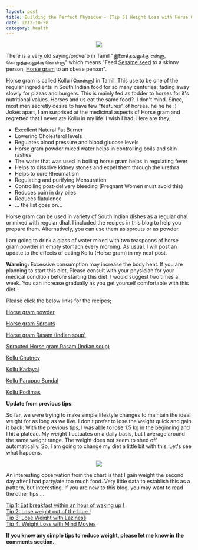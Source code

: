 ```yaml
---
layout: post
title: Building the Perfect Physique - [Tip 5] Weight Loss with Horse Gram
date: 2012-10-28
category: health
---
```


<div style="text-align: center;">
<img src="{{site.img-url}}/weight-loss-horsegram-kollu.jpg"/>
</div>  
  
There is a very old saying/proverb in Tamil "இளைத்தவனுக்கு எள்ளு, கொழுத்தவனுக்கு கொள்ளு" which means "Feed [Sesame seed](http://en.wikipedia.org/wiki/Sesame_seed) to a skinny person, [Horse gram](http://en.wikipedia.org/wiki/Horse_gram) to an obese person".  
  
Horse gram is called Kollu (கொள்ளு) in Tamil. This use to be one of the regular ingredients in South Indian food for so many centuries; fading away slowly for pizzas and burgers. This is mainly fed as fodder to horses for it's nutritional values. Horses and us eat the same food?. I don't mind. Since, most men secretly desire to have few "features" of horses. he he he :) Jokes apart, I am surprised at the medicinal aspects of Horse gram and regretted that I never ate Kollu in my life. I wish I had. Here are they;  
  
* Excellent Natural Fat Burner  
* Lowering Cholesterol levels  
* Regulates blood pressure and blood glucose levels  
* Horse gram powder mixed water helps in controlling boils and skin rashes  
* The water that was used in boiling horse gram helps in regulating fever  
* Helps to dissolve kidney stones and expel them through the urethra  
* Helps to cure Rheumatism  
* Regulating and purifying Mensuration  
* Controlling post-delivery bleeding (Pregnant Women must avoid this)  
* Reduces pain in dry piles  
* Reduces flatulence  
* ... the list goes on...  
  
Horse gram can be used in variety of South Indian dishes as a regular dhal or mixed with regular dhal. I included the recipes in this blog to help you prepare them. Alternatively, you can use them as sprouts or as powder.  
  
I am going to drink a glass of water mixed with two teaspoons of horse gram powder in empty stomach every morning. As usual, I will post an update to the effects of eating Kollu (Horse gram) in my next post.  
  
**Warning:** Excessive consumption may increase the body heat. If you are planning to start this diet, Please consult with your physician for your medical condition before starting this diet. I would suggest two times a week. You can increase gradually as you get yourself comfortable with this diet.  
  
Please click the below links for the recipes;  
  
[Horse gram powder](http://rascookbook.blogspot.co.uk/2012/04/kollu-podi-horsegram-powder.html)  

[Horse gram Sprouts](http://www.suvaiarusuvai.com/2011/12/how-to-make-horse-gram-sprouts.html)  
  
[Horse gram Rasam (Indian soup)](http://rascookbook.blogspot.co.uk/2012/02/kolluhoresgram-rasam.html)  
  
[Sprouted Horse gram Rasam (Indian soup)](http://en.petitchef.com/recipes/sprouted-horsegram-kollu-rasam-without-rasam-powder-fid-1056568)  

[Kollu Chutney](http://www.sashirecipes.com/kollu-chutney-horse-gram-chutney.html)  
  
[Kollu Kadayal](http://www.ohtastensee.com/2010/09/24/kollu-kadayal-and-kollu-rasamhorsegram-dal-and-soup/)  
  
[Kollu Paruppu Sundal](http://www.sharmispassions.com/2012/05/kollu-rasam-kollu-sundal-kollu-recipes.html)  

[Kollu Podimas](http://rivr.sulekha.com/kollu-podimas_592638_blog)  
  
**Update from previous tips:**  
  
So far, we were trying to make simple lifestyle changes to maintain the ideal weight for as long as we live. I don't prefer to lose the weight quick and gain it back. With the previous tips, I was able to lose 1.5 kg in the beginning and I hit a plateau. My weight fluctuates on a daily basis, but I average around the same weight range. The weight does not seem to shed off automatically. So, I am going to change my diet a little bit with this. Let's see what happens.  
  
<div style="text-align: center;">
<img src="{{site.img-url}}/Premkumar-Masilamani-Weight-Loss-Tracker.jpg"/>
</div>  

An interesting observation from the chart is that I gain weight the second day after I had party/ate too much food. Very little data to establish this as a pattern, but interesting. If you are new to this blog, you may want to read the other tips ...  
  
[Tip 1: Eat breakfast within an hour of waking up !]({{site.url}}/building-the-perfect-physique-tip-1-eat-breakfast-within-an-hour-of-waking-up/)  
[Tip 2: Lose weight out of the blue !]({{site.url}}/building-the-perfect-physique-tip-2-lose-weight-out-of-the-blue/)  
[Tip 3: Lose Weight with Laziness]({{site.url}}/building-the-perfect-physique-tip-3-lose-weight-with-laziness/)  
[Tip 4: Weight Loss with Mind Movies]({{site.url}}/building-the-perfect-physique-tip-4-weight-loss-with-mind-movies/)  
  
**If you know any simple tips to reduce weight, please let me know in the comments section.**  

